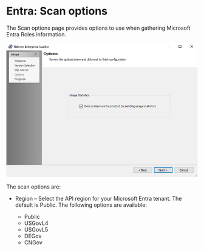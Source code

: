 # Entra: Scan options

The Scan options page provides options to use when gathering Microsoft Entra Roles information.

![Scan options page of the Entra Data Collector Wizard](../../../../../../static/img/product_docs/accessanalyzer/enterpriseauditor/install/application/options.webp)

The scan options are:

- Region – Select the API region for your Microsoft Entra tenant. The default is Public. The following options are available:

  - Public
  - USGovL4
  - USGovL5
  - DEGov
  - CNGov
